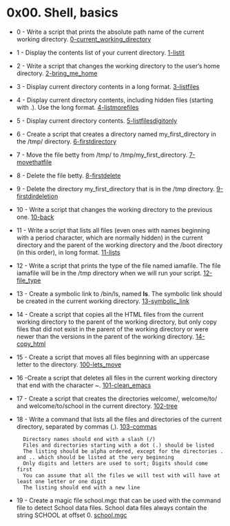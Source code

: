 <a></a><h1>0x00. Shell, basics</h1>

* 0 - Write a script that prints the absolute path name of the current working directory.
[0-current_working_directory](https://github.com/Noureldin2303/alx-system_engineering-devops/blob/master/0x00-shell_basics/0-current_working_directory)
* 1 - Display the contents list of your current directory.
[1-listit](https://github.com/Noureldin2303/alx-system_engineering-devops/blob/master/0x00-shell_basics/1-listit)
* 2 - Write a script that changes the working directory to the user’s home directory.
[2-bring_me_home](https://github.com/Noureldin2303/alx-system_engineering-devops/blob/master/0x00-shell_basics/2-bring_me_home)
* 3 - Display current directory contents in a long format.
[3-listfiles](https://github.com/Noureldin2303/alx-system_engineering-devops/blob/master/0x00-shell_basics/3-listfiles)
* 4 - Display current directory contents, including hidden files (starting with .). Use the long format.
[4-listmorefiles](https://github.com/Noureldin2303/alx-system_engineering-devops/blob/master/0x00-shell_basics/4-listmorefiles)
* 5 - Display current directory contents.
[5-listfilesdigitonly](https://github.com/Noureldin2303/alx-system_engineering-devops/blob/master/0x00-shell_basics/5-listfilesdigitonly)
* 6 - Create a script that creates a directory named my_first_directory in the /tmp/ directory.
[6-firstdirectory](https://github.com/Noureldin2303/alx-system_engineering-devops/blob/master/0x00-shell_basics/6-firstdirectory)
* 7 - Move the file betty from /tmp/ to /tmp/my_first_directory.
[7-movethatfile](https://github.com/Noureldin2303/alx-system_engineering-devops/blob/master/0x00-shell_basics/7-movethatfile)
* 8 - Delete the file betty.
[8-firstdelete](https://github.com/Noureldin2303/alx-system_engineering-devops/blob/master/0x00-shell_basics/8-firstdelete)
* 9 - Delete the directory my_first_directory that is in the /tmp directory.
[9-firstdirdeletion](https://github.com/Noureldin2303/alx-system_engineering-devops/blob/master/0x00-shell_basics/9-firstdirdeletion)
* 10 - Write a script that changes the working directory to the previous one.
[10-back](https://github.com/Noureldin2303/alx-system_engineering-devops/blob/master/0x00-shell_basics/10-back)
* 11 - Write a script that lists all files (even ones with names beginning with a  period character, which are normally hidden) in the current directory and the parent of the working directory and the /boot directory (in this order), in long format.
[11-lists](https://github.com/Noureldin2303/alx-system_engineering-devops/blob/master/0x00-shell_basics/11-lists)
* 12 - Write a script that prints the type of the file named iamafile. The file  iamafile will be in the /tmp directory when we will run your script.
[12-file_type](https://github.com/Noureldin2303/alx-system_engineering-devops/blob/master/0x00-shell_basics/12-file_type)
* 13 - Create a symbolic link to /bin/ls, named __ls__. The symbolic link should be created in the current working directory.
[13-symbolic_link](https://github.com/Noureldin2303/alx-system_engineering-devops/blob/master/0x00-shell_basics/13-symbolic_link)
* 14 - Create a script that copies all the HTML files from the current working directory to the parent of the working directory, but only copy files that did not exist in the parent of the working directory or were newer than the versions in the parent of the working directory.
[14-copy_html](https://github.com/Noureldin2303/alx-system_engineering-devops/blob/master/0x00-shell_basics/14-copy_html)
* 15 - Create a script that moves all files beginning with an uppercase letter to the directory.
[100-lets_move](https://github.com/Noureldin2303/alx-system_engineering-devops/blob/master/0x00-shell_basics/100-lets_move)
* 16 -Create a script that deletes all files in the current working directory that end with the character ~.
[101-clean_emacs](https://github.com/Noureldin2303/alx-system_engineering-devops/blob/master/0x00-shell_basics/101-clean_emacs)
* 17 - Create a script that creates the directories welcome/, welcome/to/ and welcome/to/school in the current directory.
[102-tree](https://github.com/Noureldin2303/alx-system_engineering-devops/blob/master/0x00-shell_basics/102-tree)
* 18 - Write a command that lists all the files and directories of the current directory, separated by commas (,).
[103-commas](https://github.com/Noureldin2303/alx-system_engineering-devops/blob/master/0x00-shell_basics/103-commas)
 
        Directory names should end with a slash (/)
        Files and directories starting with a dot (.) should be listed
        The listing should be alpha ordered, except for the directories . and .. which should be listed at the very beginning
        Only digits and letters are used to sort; Digits should come first
        You can assume that all the files we will test with will have at least one letter or one digit
        The listing should end with a new line
 
* 19 - Create a magic file school.mgc that can be used with the command file to detect School data files. School data files always contain the string SCHOOL at offset 0.
[school.mgc](https://github.com/Noureldin2303/alx-system_engineering-devops/blob/master/0x00-shell_basics/school.mgc)

